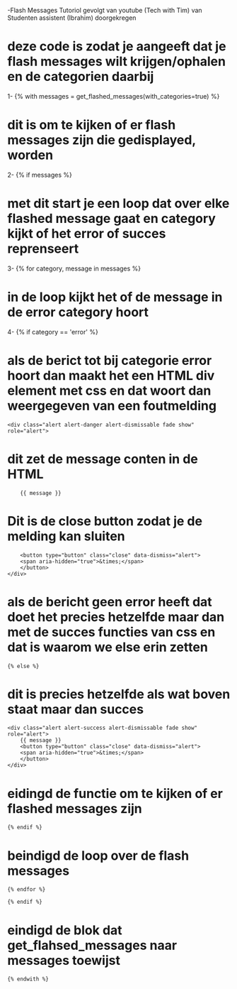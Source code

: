 -Flash Messages Tutoriol gevolgt van youtube (Tech with Tim) van Studenten assistent (Ibrahim) doorgekregen

# deze code is zodat je aangeeft dat je flash messages wilt krijgen/ophalen en de categorien daarbij

1- {% with messages = get_flashed_messages(with_categories=true) %} 


 # dit is om te kijken of er flash messages zijn die gedisplayed, worden

 2-  {% if messages %}

# met dit start je een loop dat over elke flashed message gaat en category kijkt of het error of succes reprenseert

3-  {% for category, message in messages %}

# in de loop kijkt het of de message in de error category hoort
4-  {% if category == 'error' %}

# als de berict tot bij categorie error hoort dan maakt het een HTML div element met css en dat woort dan weergegeven van een foutmelding
    <div class="alert alert-danger alert-dismissable fade show" role="alert">

# dit zet de message conten in de HTML
        {{ message }}

 # Dit is de close button zodat je de melding kan sluiten       
        <button type="button" class="close" data-dismiss="alert">
        <span aria-hidden="true">&times;</span>
        </button>
    </div>

# als de bericht geen error heeft dat doet het precies hetzelfde maar dan met de succes functies van css en dat is waarom we else erin zetten
    {% else %}

# dit is precies hetzelfde als wat boven staat maar dan succes
    <div class="alert alert-success alert-dismissable fade show" role="alert">
        {{ message }}
        <button type="button" class="close" data-dismiss="alert">
        <span aria-hidden="true">&times;</span>
        </button>
    </div>

# eidingd de functie om te kijken of er flashed messages zijn
    {% endif %}

 # beindigd de loop over de flash messages
    {% endfor %}

    {% endif %}

# eindigd de blok dat get_flahsed_messages naar messages toewijst
    {% endwith %}
